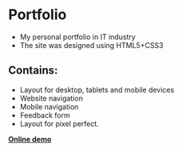 # Portfolio
- My personal portfolio in IT industry
- The site was designed using HTML5+CSS3

## Contains:
- Layout for desktop, tablets and mobile devices
- Website navigation
- Mobile navigation
- Feedback form
- Layout for pixel perfect.

[**Online demo**](https://yuriikhaminich.github.io/personal-website/)